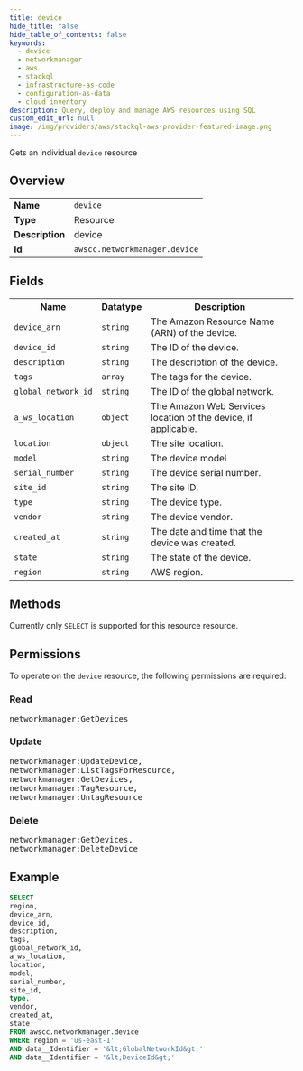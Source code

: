 ```yaml
---
title: device
hide_title: false
hide_table_of_contents: false
keywords:
  - device
  - networkmanager
  - aws
  - stackql
  - infrastructure-as-code
  - configuration-as-data
  - cloud inventory
description: Query, deploy and manage AWS resources using SQL
custom_edit_url: null
image: /img/providers/aws/stackql-aws-provider-featured-image.png
---
```

Gets an individual <code>device</code> resource

## Overview
<table><tbody>
<tr><td><b>Name</b></td><td><code>device</code></td></tr>
<tr><td><b>Type</b></td><td>Resource</td></tr>
<tr><td><b>Description</b></td><td>device</td></tr>
<tr><td><b>Id</b></td><td><code>awscc.networkmanager.device</code></td></tr>
</tbody></table>

## Fields
<table><tbody>
<tr><th>Name</th><th>Datatype</th><th>Description</th></tr>
<tr><td><code>device_arn</code></td><td><code>string</code></td><td>The Amazon Resource Name (ARN) of the device.</td></tr>
<tr><td><code>device_id</code></td><td><code>string</code></td><td>The ID of the device.</td></tr>
<tr><td><code>description</code></td><td><code>string</code></td><td>The description of the device.</td></tr>
<tr><td><code>tags</code></td><td><code>array</code></td><td>The tags for the device.</td></tr>
<tr><td><code>global_network_id</code></td><td><code>string</code></td><td>The ID of the global network.</td></tr>
<tr><td><code>a_ws_location</code></td><td><code>object</code></td><td>The Amazon Web Services location of the device, if applicable.</td></tr>
<tr><td><code>location</code></td><td><code>object</code></td><td>The site location.</td></tr>
<tr><td><code>model</code></td><td><code>string</code></td><td>The device model</td></tr>
<tr><td><code>serial_number</code></td><td><code>string</code></td><td>The device serial number.</td></tr>
<tr><td><code>site_id</code></td><td><code>string</code></td><td>The site ID.</td></tr>
<tr><td><code>type</code></td><td><code>string</code></td><td>The device type.</td></tr>
<tr><td><code>vendor</code></td><td><code>string</code></td><td>The device vendor.</td></tr>
<tr><td><code>created_at</code></td><td><code>string</code></td><td>The date and time that the device was created.</td></tr>
<tr><td><code>state</code></td><td><code>string</code></td><td>The state of the device.</td></tr>
<tr><td><code>region</code></td><td><code>string</code></td><td>AWS region.</td></tr>

</tbody></table>

## Methods
Currently only <code>SELECT</code> is supported for this resource resource.

## Permissions

To operate on the <code>device</code> resource, the following permissions are required:

### Read
<pre>
networkmanager:GetDevices</pre>

### Update
<pre>
networkmanager:UpdateDevice,
networkmanager:ListTagsForResource,
networkmanager:GetDevices,
networkmanager:TagResource,
networkmanager:UntagResource</pre>

### Delete
<pre>
networkmanager:GetDevices,
networkmanager:DeleteDevice</pre>


## Example
```sql
SELECT
region,
device_arn,
device_id,
description,
tags,
global_network_id,
a_ws_location,
location,
model,
serial_number,
site_id,
type,
vendor,
created_at,
state
FROM awscc.networkmanager.device
WHERE region = 'us-east-1'
AND data__Identifier = '&lt;GlobalNetworkId&gt;'
AND data__Identifier = '&lt;DeviceId&gt;'
```
